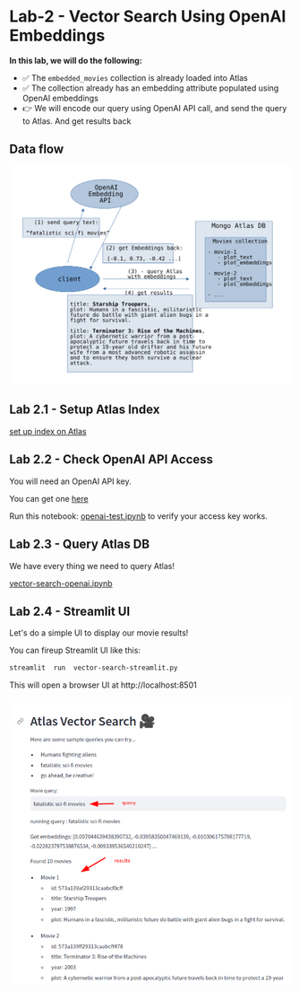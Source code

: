 # Lab-2 - Vector Search Using OpenAI Embeddings

**In this lab, we will do the following:**

- ✅ The `embedded_movies` collection is already loaded into Atlas
- ✅ The collection already has an embedding attribute populated using OpenAI embeddings
- 👉 We will encode our query using OpenAI API call, and send the query to Atlas.  And get results back

## Data flow

![architecture](../images//architecture-1.svg)

## Lab 2.1 - Setup Atlas Index

[set up index on Atlas](setup-atlas-index.md)

## Lab 2.2 - Check OpenAI API Access

You will need an OpenAI API key.

You can get one [here](https://platform.openai.com/account/api-keys)

Run this notebook: [openai-test.ipynb](openai-test.ipynb) to verify your access key works.

## Lab 2.3 - Query Atlas DB

We have every thing we need to query Atlas!

[vector-search-openai.ipynb](vector-search-openai.ipynb)

## Lab 2.4 - Streamlit UI

Let's do a simple UI to display our movie results!

You can fireup Streamlit UI like this:

```bash
streamlit  run  vector-search-streamlit.py
```

This will open a browser UI at http://localhost:8501

![](../images//streamlit-ui1.png)